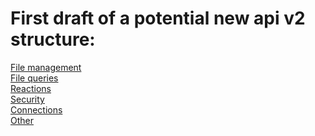 # First draft of a potential new api v2 structure:

[File management](file-management)\
[File queries](file-queries)\
[Reactions](reactions)\
[Security](security)\
[Connections](connections)\
[Other](other)
